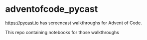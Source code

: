# adventofcode_pycast

https://pycast.io has screencast walkthroughs for Advent of Code.

This repo containing notebooks for those walkthroughs
